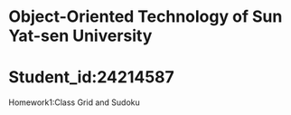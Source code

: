 # Object-Oriented Technology of Sun Yat-sen University  
# Student_id:24214587
Homework1:Class Grid and Sudoku               
